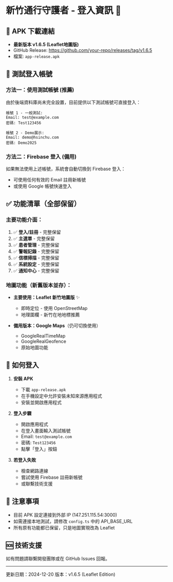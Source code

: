 # 新竹通行守護者 - 登入資訊 🔐

## 📱 APK 下載連結
- **最新版本 v1.6.5 (Leaflet地圖版)**
- GitHub Release: https://github.com/your-repo/releases/tag/v1.6.5
- 檔案: `app-release.apk`

## 🔑 測試登入帳號

### 方法一：使用測試帳號 (推薦)
由於後端資料庫尚未完全設置，目前提供以下測試帳號可直接登入：

```
帳號 1 - 一般測試:
Email: test@example.com
密碼: Test123456

帳號 2 - Demo展示:
Email: demo@hsinchu.com
密碼: Demo2025
```

### 方法二：Firebase 登入 (備用)
如果無法使用上述帳號，系統會自動切換到 Firebase 登入：
- 可使用任何有效的 Email 註冊新帳號
- 或使用 Google 帳號快速登入

## ✅ 功能清單（全部保留）

### 主要功能介面：
1. ✅ **登入/註冊** - 完整保留
2. ✅ **主選單** - 完整保留
3. ✅ **患者管理** - 完整保留
4. ✅ **警報記錄** - 完整保留
5. ✅ **信標掃描** - 完整保留
6. ✅ **系統設定** - 完整保留
7. ✅ **通知中心** - 完整保留

### 地圖功能（新舊版本並存）：
- **主要使用：Leaflet 新竹地圖版** ✨
  - 即時定位 - 使用 OpenStreetMap
  - 地理圍欄 - 新竹在地地標推薦

- **備用版本：Google Maps**（仍可切換使用）
  - GoogleRealTimeMap
  - GoogleRealGeofence
  - 原始地圖功能

## 🚀 如何登入

1. **安裝 APK**
   - 下載 `app-release.apk`
   - 在手機設定中允許安裝未知來源應用程式
   - 安裝並開啟應用程式

2. **登入步驟**
   - 開啟應用程式
   - 在登入畫面輸入測試帳號
   - Email: `test@example.com`
   - 密碼: `Test123456`
   - 點擊「登入」按鈕

3. **若登入失敗**
   - 檢查網路連線
   - 嘗試使用 Firebase 註冊新帳號
   - 或聯繫技術支援

## 📝 注意事項

- 目前 APK 設定連接到外部 IP (147.251.115.54:3000)
- 如需連接本地測試，請修改 `config.ts` 中的 API_BASE_URL
- 所有原有功能都已保留，只是地圖實現改為 Leaflet

## 🆘 技術支援

如有問題請聯繫開發團隊或在 GitHub Issues 回報。

---
更新日期：2024-12-20
版本：v1.6.5 (Leaflet Edition)
